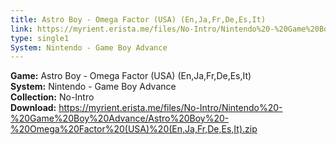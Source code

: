 ```yaml
---
title: Astro Boy - Omega Factor (USA) (En,Ja,Fr,De,Es,It)
link: https://myrient.erista.me/files/No-Intro/Nintendo%20-%20Game%20Boy%20Advance/Astro%20Boy%20-%20Omega%20Factor%20(USA)%20(En,Ja,Fr,De,Es,It).zip
type: single1
System: Nintendo - Game Boy Advance
---
```

<b>Game:</b> Astro Boy - Omega Factor (USA) (En,Ja,Fr,De,Es,It)<br>
<b>System:</b> Nintendo - Game Boy Advance<br>
<b>Collection:</b> No-Intro<br>
<b>Download:</b> https://myrient.erista.me/files/No-Intro/Nintendo%20-%20Game%20Boy%20Advance/Astro%20Boy%20-%20Omega%20Factor%20(USA)%20(En,Ja,Fr,De,Es,It).zip